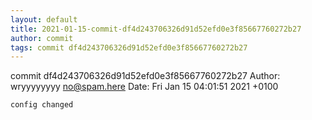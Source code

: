 ```yaml
---
layout: default
title: 2021-01-15-commit-df4d243706326d91d52efd0e3f85667760272b27
author: commit
tags: commit df4d243706326d91d52efd0e3f85667760272b27
---
```


commit df4d243706326d91d52efd0e3f85667760272b27
Author: wryyyyyyyy <no@spam.here>
Date:   Fri Jan 15 04:01:51 2021 +0100

    config changed
